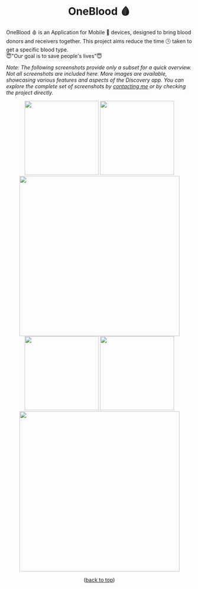 <div id="top"></div>
<h1 align="center"> OneBlood 🩸 </h1>

OneBlood 🩸 is an Application for Mobile 📱 devices, designed to bring blood donors and receivers together. This project aims reduce the time 🕒 taken to get a specific blood type.
<br/>
😇"Our goal is to save people's lives"😇<br/>

*Note: The following screenshots provide only a subset for a quick overview. Not all screenshots are included here. More images are available, showcasing various features and aspects of the Discovery app. You can explore the complete set of screenshots by [contacting me](mailto:yassin.daboussi@esprit.tn) or by checking the project directly.*

<p align=center>
    <div align="center">
     <img  width = "200px" src ="https://i.ibb.co/ysdQS5s/0d569cd8e9614cefad8bf19bfa692aef-2.jpg"/>
      <img  width = "200px" src="https://i.ibb.co/FWdpR62/0d569cd8e9614cefad8bf19bfa692aef-3.jpg" />
      <img  height="433px" src="https://i.ibb.co/b5DXsgB/0d569cd8e9614cefad8bf19bfa692aef-4.jpg"/>
      <br>
       <img  width = "200px" src ="https://i.ibb.co/61ZVQqf/0d569cd8e9614cefad8bf19bfa692aef-5.jpg"/>
      <img  width = "200px" src="https://i.ibb.co/vhz4Qfy/0d569cd8e9614cefad8bf19bfa692aef-7.jpg" />
      <img  height="433px" src="https://i.ibb.co/rw4k4s0/0d569cd8e9614cefad8bf19bfa692aef-6.jpg"/>
    </div>
</p>


<p align="center">(<a href="#top">back to top</a>)</p>
